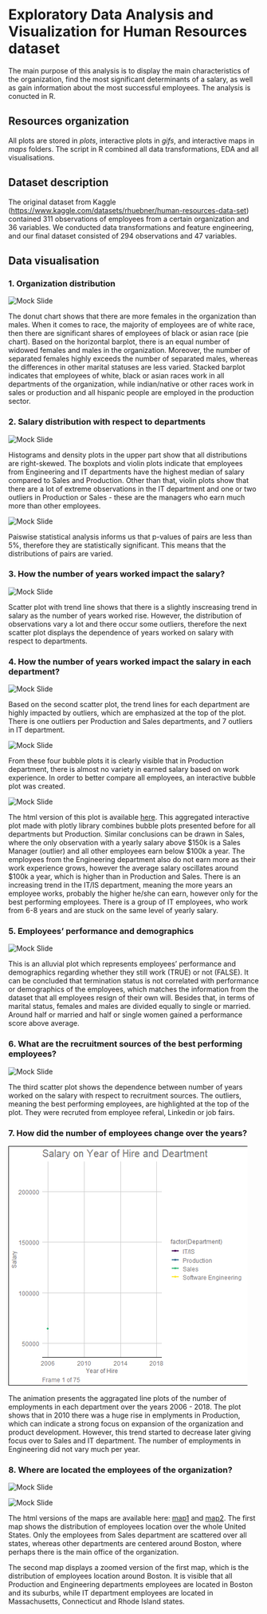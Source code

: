 # Exploratory Data Analysis and Visualization for Human Resources dataset

The main purpose of this analysis is to display the main characteristics of the organization, find the most significant determinants of a salary, as well as gain information about the most successful employees. The analysis is conucted in R.

## Resources organization

All plots are stored in *plots*, interactive plots in *gifs*, and interactive maps in *maps* folders. The script in R combined all data transformations, EDA and all visualisations.

## Dataset description

The original dataset from Kaggle (https://www.kaggle.com/datasets/rhuebner/human-resources-data-set) contained 311 observations of employees from a certain organization and 36 variables. We conducted data transformations and feature engineering, and our final dataset consisted of 294 observations and 47 variables.

## Data visualisation

### 1. Organization distribution

![Mock Slide](https://github.com/karolinaszczesna/hr-data-visualisation/blob/d6dc1f836392f66efe106892c3031747c1070434/plots/s2.png)

The donut chart shows that there are more females in the organization than males. When it comes to race, the majority of employees are of white race, then there are significant shares of employees of black or asian race (pie chart). Based on the horizontal barplot, there is an equal number of widowed females and males in the organization. Moreover, the number of separated females highly exceeds the number of separated males, whereas the differences in other marital statuses are less varied. Stacked barplot indicates that employees of white, black or asian races work in all departments of the organization, while indian/native or other races work in sales or production and all hispanic people are employed in the production sector. 

###  2. Salary distribution with respect to departments

![Mock Slide](https://github.com/karolinaszczesna/hr-data-visualisation/blob/d6dc1f836392f66efe106892c3031747c1070434/plots/s3.png)

Histograms and density plots in the upper part show that all distributions are right-skewed. The boxplots and violin plots indicate that employees from Engineering and IT departments have the highest median of salary compared to Sales and Production. Other than that, violin plots show that there are a lot of extreme observations in the IT department and one or two outliers in Production or Sales - these are the managers who earn much more than other employees.

![Mock Slide](https://github.com/karolinaszczesna/hr-data-visualisation/blob/55c5d3b70a2f3745a13043e93b6e3fcd218fc6cb/plots/s10.png)

Paiswise statistical analysis informs us that p-values of pairs are less than 5%, therefore they are statistically significant. This means that the distributions of pairs are varied.

### 3. How the number of years worked impact the salary?

![Mock Slide](https://github.com/karolinaszczesna/hr-data-visualisation/blob/55c5d3b70a2f3745a13043e93b6e3fcd218fc6cb/plots/s7.png)

Scatter plot with trend line shows that there is a slightly inscreasing trend in salary as the number of years worked rise. However, the distribution of observations vary a lot and there occur some outliers, therefore the next scatter plot displays the dependence of years worked on salary with respect to departments.

### 4. How the number of years worked impact the salary in each department?

![Mock Slide](https://github.com/karolinaszczesna/hr-data-visualisation/blob/55c5d3b70a2f3745a13043e93b6e3fcd218fc6cb/plots/s8.png)

Based on the second scatter plot, the trend lines for each department are highly impacted by outliers, which are emphasized at the top of the plot. There is one outliers per Production and Sales departments, and 7 outliers in IT department. 

![Mock Slide](https://github.com/karolinaszczesna/hr-data-visualisation/blob/55c5d3b70a2f3745a13043e93b6e3fcd218fc6cb/plots/s4.png)

From these four bubble plots it is clearly visible that in Production department, there is almost no variety in earned salary based on work experience. In order to better compare all employees, an interactive bubble plot was created.

![Mock Slide](https://github.com/karolinaszczesna/data-visualisation/blob/4a4cd3803734b07a451eb32a58166e8e22b255d4/gifs/S5.gif)

The html version of this plot is available [here](https://drive.google.com/file/d/1K0MRoyAz230QqygAWnXS6z7GeRkATTiy/view?usp=sharing). This aggregated interactive plot made with plotly library combines bubble plots presented before for all departments but Production. Similar conclusions can be drawn in Sales, where the only observation with a yearly salary above $150k is a Sales Manager (outlier) and all other employees earn below $100k a year. The employees from the Engineering department also do not earn more as their work experience grows, however the average salary oscillates around $100k a year, which is higher than in Production and Sales. There is an increasing trend in the IT/IS department, meaning the more years an employee works, probably the higher he/she can earn, however only for the best performing employees. There is a group of IT employees, who work from 6-8 years and are stuck on the same level of yearly salary.

### 5. Employees’ performance and demographics 

![Mock Slide](https://github.com/karolinaszczesna/hr-data-visualisation/blob/55c5d3b70a2f3745a13043e93b6e3fcd218fc6cb/plots/s6.png)

This is an alluvial plot which represents employees’ performance and demographics regarding whether they still work (TRUE) or not (FALSE). It can be concluded that termination status is not correlated with performance or demographics of the employees, which matches the information from the dataset that all employees resign of their own will. Besides that, in terms of marital status, females and males are divided equally to single or married. Around half or married and half or single women gained a performance score above average. 

### 6. What are the recruitment sources of the best performing employees?

![Mock Slide](https://github.com/karolinaszczesna/hr-data-visualisation/blob/55c5d3b70a2f3745a13043e93b6e3fcd218fc6cb/plots/s9.png)

The third scatter plot shows the dependence between number of years worked on the salary with respect to recruitment sources. The outliers, meaning the best performing employees, are highlighted at the top of the plot. They were recruted from employee referal, Linkedin or job fairs.

###  7. How did the number of employees change over the years?

![Mock Slide](https://github.com/karolinaszczesna/data-visualisation/blob/2177a742f15b524b6ec6856b39d7320b5e755d22/gifs/gganim_yearOfHire.gif)

The animation presents the aggragated line plots of the number of employments in each department over the years 2006 - 2018. The plot shows that in 2010 there was a huge rise in emplyments in Production, which can indicate a strong focus on expansion of the organization and product development. However, this trend started to decrease later giving focus over to Sales and IT department. The number of employments in Engineering did not vary much per year.

### 8. Where are located the employees of the organization?

![Mock Slide](https://github.com/karolinaszczesna/data-visualisation/blob/0ef4b4444abb2a73947c7d0548f61276851f241b/maps/map1.gif)

![Mock Slide](https://github.com/karolinaszczesna/data-visualisation/blob/0ef4b4444abb2a73947c7d0548f61276851f241b/maps/map2.gif)

The html versions of the maps are available here: [map1](https://drive.google.com/file/d/10mpIcW6tOYHRnq4o9kuOqGhGQMxlH5xt/view?usp=share_link) and [map2](https://drive.google.com/file/d/1znMUXbNFL1OZCx95ZNdi42MDPbC7HtxU/view?usp=sharing). The first map shows the distribution of employees location over the whole United States. Only the employees from Sales department are scattered over all states, whereas other departments are centered around Boston, where perhaps there is the main office of the organization.

The second map displays a zoomed version of the first map, which is the distribution of employees location around Boston. It is visible that all Production and Engineering departments employees are located in Boston and its suburbs, while IT department employees are located in Massachusetts, Connecticut and Rhode Island states.
